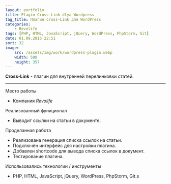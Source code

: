 ```yaml
---
layout: portfolio
title: Plagin Cross-Link dlya Wordpress
tag_title: Плагин Cross-Link для WordPress
categories:
    - Revolife
tags: [PHP, HTML, JavaScript, jQuery, WordPress, PhpStorm, Git]
date: 01.09.2015 22:51
sort: 32
image: 
    src: /assets/img/work/wordpress-plugin.webp 
    width: 500
    height: 357
---
```


**Cross-Link** - плагин для внутренней перелинковки статей.

---

Место работы

* Компания _Revolife_

Реализованный функционал

* Выводит ссылки на статьи в документе.

Проделанная работа

* Реализована генерация списка ссылок на статьи.
* Подключён интерфейс для настройки плагина.
* Добавлен shortcode для вывода списка ссылок в документ.
* Тестирование плагина.

Использовались технологии / инструменты

* PHP, HTML, JavaScript, jQuery, WordPress, PhpStorm, Git.s
